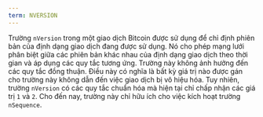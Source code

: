 ```yaml
---
term: NVERSION
---
```


Trường `nVersion` trong một giao dịch Bitcoin được sử dụng để chỉ định phiên bản của định dạng giao dịch đang được sử dụng. Nó cho phép mạng lưới phân biệt giữa các phiên bản khác nhau của định dạng giao dịch theo thời gian và áp dụng các quy tắc tương ứng. Trường này không ảnh hưởng đến các quy tắc đồng thuận. Điều này có nghĩa là bất kỳ giá trị nào được gán cho trường này không dẫn đến việc giao dịch bị vô hiệu hóa. Tuy nhiên, trường `nVersion` có các quy tắc chuẩn hóa mà hiện tại chỉ chấp nhận các giá trị `1` và `2`. Cho đến nay, trường này chỉ hữu ích cho việc kích hoạt trường `nSequence`.